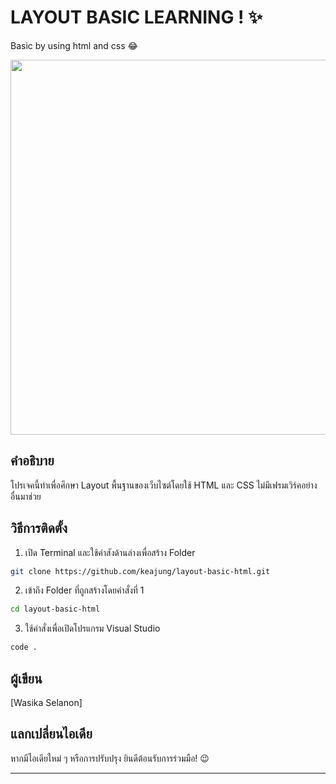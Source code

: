 # LAYOUT BASIC LEARNING ! ✨
Basic by using html and css 😂
<div align="center">
<!--     <img src="https://i.pinimg.com/originals/44/f0/02/44f002166db0c224c90703f18a659dae.gif" width="350"/> -->
     <img src="https://github.com/user-attachments/assets/83bcb2c0-f485-40fe-91d8-f688980ce1db" width="600"/>
</div>


<!-- <img align='right' src="https://media.giphy.com/media/M9gbBd9nbDrOTu1Mqx/giphy.gif" width="230"> -->

##  คำอธิบาย
โปรเจคนี้ทำเพื่อศึกษา Layout พื้นฐานของเว็บไซต์โดยใช้ HTML และ CSS ไม่มีเฟรมเวิร์คอย่างอื่นมาช่วย


## วิธีการติดตั้ง

1. เปิด Terminal และใช้คำสังด้านล่างเพื่อสร้าง Folder
```bash
git clone https://github.com/keajung/layout-basic-html.git
```
2. เข้าถึง Folder ที่ถูกสร้างโดยคำสั่งที่ 1
```bash
cd layout-basic-html
```
3. ใช้คำสั่งเพื่อเปิดโปรแกรม Visual Studio
```bash
code .
```

## ผู้เขียน

[Wasika Selanon]

## แลกเปลี่ยนไอเดีย

หากมีไอเดียใหม่ ๆ หรือการปรับปรุง ยินดีต้อนรับการร่วมมือ! 😉

---
